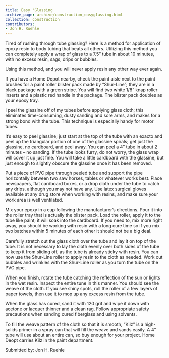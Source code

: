 ```yaml
---
title: Easy 'Glassing
archive_page: archive/construction_easyglassing.html
collection: construction
contributors:
- Jon H. Ruehle
---
```

Tired of rushing through tube glassing? Here is a method for application of epoxy resin to body tubing that beats all others. Utilizing this method you can completely apply a wrap of glass to a 7.5” tube in about 10 minutes, with no excess resin, sags, drips or bubbles.

Using this method, and you will never apply resin any other way ever again.

If you have a Home Depot nearby, check the paint aisle next to the paint brushes for a paint roller blister pack made by “Shur-Line”; they are in a black package with a green stripe. You will find two white 1/8” knap roller inserts and a plastic red handle in the package. The blister pack doubles as your epoxy tray.

I peel the glassine off of my tubes before applying glass cloth; this eliminates time-consuming, dusty sanding and sore arms, and makes for a strong bond with the tube. This technique is especially handy for motor tubes.

It’s easy to peel glassine; just start at the top of the tube with an exacto and peel up the triangular portion of one of the glassine spirals; get just the glassine, no cardboard, and peel away. You can peel a 4” tube in about 2 minutes – no sanding. If the tube looks furry, do not worry, the glass wrap will cover it up just fine. You will take a little cardboard with the glassine, but just enough to slightly obscure the glassine once it has been removed.

Put a piece of PVC pipe through peeled tube and support the pipe horizontally between two saw horses, tables or whatever works best. Place newspapers, flat cardboard boxes, or a drop cloth under the tube to catch any drips, although you may not have any. Use latex surgical gloves available at any drug store when working with resins, and make sure your work area is well ventilated.

Mix your epoxy in a cup following the manufacturer’s directions. Pour it into the roller tray that is actually the blister pack. Load the roller, apply it to the tube like paint; it will soak into the cardboard. If you need to, mix more right away, you should be working with resin with a long cure time so if you mix two batches within 5 minutes of each other it should not be a big deal.

Carefully stretch out the glass cloth over the tube and lay it on top of the tube. It is not necessary to lay the cloth evenly over both sides of the tube to keep it from sliding off, as the tube is already sticky with resin. You can now use the Shur-Line roller to apply resin to the cloth as needed. Work out bubbles and wrinkles with the Shur-Line roller as you turn the tube on the PVC pipe.

When you finish, rotate the tube catching the reflection of the sun or lights in the wet resin. Inspect the entire tune in this manner. You should see the weave of the cloth. If you see shiny spots, roll the roller of a few layers of paper towels, then use it to mop up any excess resin from the tube.

When the glass has cured, sand it with 120 grit and wipe it down with acetone or lacquer thinner and a clean rag. Follow appropriate safety precautions when sanding cured fiberglass and using solvents.

To fill the weave pattern of the cloth so that it is smooth, “Kilz” is a high-solids primer in a spray can that will fill the weave and sands easily. A 4” tube will use about an entire can, so buy enough for your project. Home Deopt carries Kilz in the paint department.

Submitted by: Jon H. Ruehle


